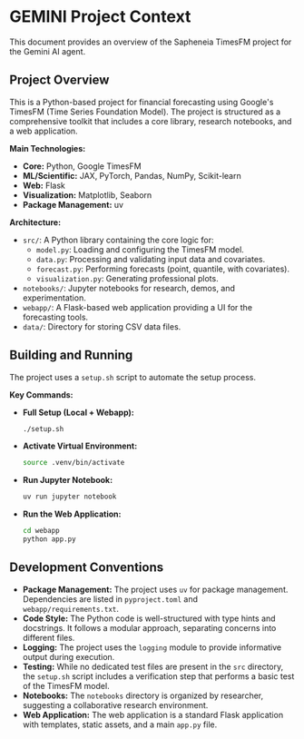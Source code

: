 
# GEMINI Project Context

This document provides an overview of the Sapheneia TimesFM project for the Gemini AI agent.

## Project Overview

This is a Python-based project for financial forecasting using Google's TimesFM (Time Series Foundation Model). The project is structured as a comprehensive toolkit that includes a core library, research notebooks, and a web application.

**Main Technologies:**

*   **Core:** Python, Google TimesFM
*   **ML/Scientific:** JAX, PyTorch, Pandas, NumPy, Scikit-learn
*   **Web:** Flask
*   **Visualization:** Matplotlib, Seaborn
*   **Package Management:** uv

**Architecture:**

*   `src/`: A Python library containing the core logic for:
    *   `model.py`: Loading and configuring the TimesFM model.
    *   `data.py`: Processing and validating input data and covariates.
    *   `forecast.py`: Performing forecasts (point, quantile, with covariates).
    *   `visualization.py`: Generating professional plots.
*   `notebooks/`: Jupyter notebooks for research, demos, and experimentation.
*   `webapp/`: A Flask-based web application providing a UI for the forecasting tools.
*   `data/`: Directory for storing CSV data files.

## Building and Running

The project uses a `setup.sh` script to automate the setup process.

**Key Commands:**

*   **Full Setup (Local + Webapp):**
    ```bash
    ./setup.sh
    ```
*   **Activate Virtual Environment:**
    ```bash
    source .venv/bin/activate
    ```
*   **Run Jupyter Notebook:**
    ```bash
    uv run jupyter notebook
    ```
*   **Run the Web Application:**
    ```bash
    cd webapp
    python app.py
    ```

## Development Conventions

*   **Package Management:** The project uses `uv` for package management. Dependencies are listed in `pyproject.toml` and `webapp/requirements.txt`.
*   **Code Style:** The Python code is well-structured with type hints and docstrings. It follows a modular approach, separating concerns into different files.
*   **Logging:** The project uses the `logging` module to provide informative output during execution.
*   **Testing:** While no dedicated test files are present in the `src` directory, the `setup.sh` script includes a verification step that performs a basic test of the TimesFM model.
*   **Notebooks:** The `notebooks` directory is organized by researcher, suggesting a collaborative research environment.
*   **Web Application:** The web application is a standard Flask application with templates, static assets, and a main `app.py` file.
